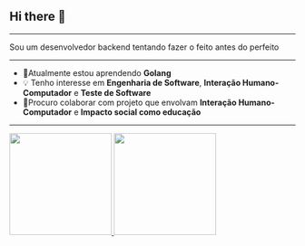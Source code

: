 ## Hi there 👋

---

Sou um desenvolvedor backend tentando fazer o feito antes do perfeito

---

- 🌱Atualmente estou aprendendo **Golang**
- 💡 Tenho interesse em **Engenharia de Software**, **Interação Humano-Computador** e **Teste de Software**
- 👯Procuro colaborar com projeto que envolvam **Interação Humano-Computador** e **Impacto social como educação**

---

<div>
<a href="https://github.com/natantn">
<img height="180em" src="https://github-readme-stats.vercel.app/api/top-langs/?username=natantn&layout=compact&langs_count=7&theme=dracula"/>
<img height="180em" src="https://github-readme-stats.vercel.app/api?username=natantn&show_icons=true&theme=dracula&include_all_commits=true&count_private=true"/>
</div>

<!--
**natantn/natantn** is a ✨ _special_ ✨ repository because its `README.md` (this file) appears on your GitHub profile.

Here are some ideas to get you started:

- 🔭 I’m currently working on ...
- 🌱 I’m currently learning ...
- 👯 I’m looking to collaborate on ...
- 🤔 I’m looking for help with ...
- 💬 Ask me about ...
- 📫 How to reach me: ...
- 😄 Pronouns: ...
- ⚡ Fun fact: ...
-->
